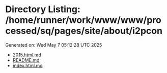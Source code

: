 # Directory Listing: /home/runner/work/www/www/processed/sq/pages/site/about/i2pcon
Generated on: Wed May  7 05:12:28 UTC 2025

- [2015.html.md](2015.html.md)
- [README.md](README.md)
- [index.html.md](index.html.md)
